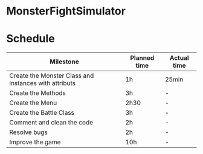 # MonsterFightSimulator

# Schedule

| Milestone | Planned time | Actual time |
| --- | --- | --- |
| Create the Monster Class and instances with attributs | 1h | 25min |
| Create the Methods | 3h | - |
| Create the Menu | 2h30 | - |
| Create the Battle Class | 3h | - |
| Comment and clean the code | 2h | - |
| Resolve bugs | 2h | - |
| Improve the game | 10h | - |
